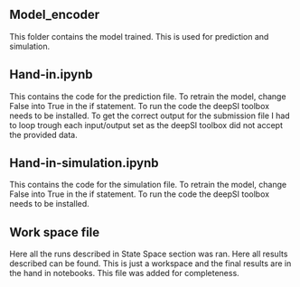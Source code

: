 ## Model_encoder
This folder contains the model trained. This is used for prediction and simulation.

## Hand-in.ipynb
This contains the code for the prediction file. 
To retrain the model, change False into True in the if statement. To run the code the deepSI toolbox needs to be installed. To get the correct output for the submission file I had to loop trough each input/output set as the deepSI toolbox did not accept the provided data. 

## Hand-in-simulation.ipynb
This contains the code for the simulation file.
To retrain the model, change False into True in the if statement. To run the code the deepSI toolbox needs to be installed. 

## Work space file
Here all the runs described in State Space section was ran. Here all results described can be found. This is just a workspace and the final results are in the hand in notebooks. This file was added for completeness. 